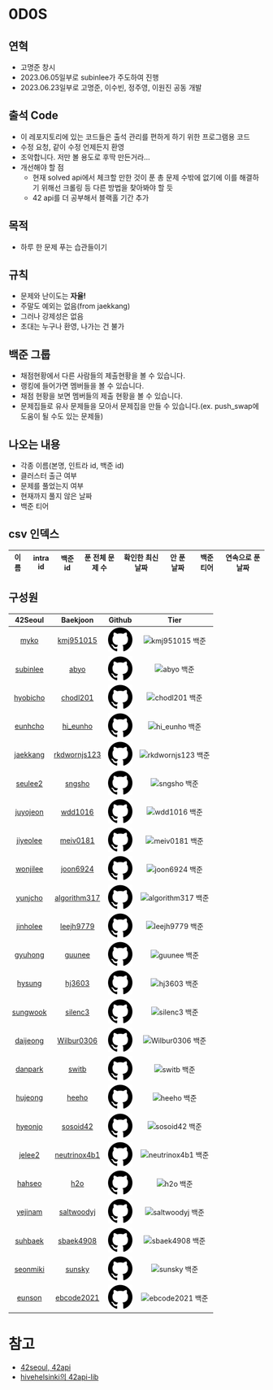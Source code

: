 # 0D0S

## 연혁
- 고명준 창시
- 2023.06.05일부로 subinlee가 주도하여 진행
- 2023.06.23일부로 고명준, 이수빈, 정주영, 이원진 공동 개발

## 출석 Code
- 이 레포지토리에 있는 코드들은 출석 관리를 편하게 하기 위한 프로그램용 코드
- 수정 요청, 같이 수정 언제든지 환영
- 조악합니다. 저만 볼 용도로 후딱 만든거라...
- 개선해야 할 점
  - 현재 solved api에서 체크할 만한 것이 푼 총 문제 수밖에 없기에 이를 해결하기 위해선 크롤링 등 다른 방법을 찾아봐야 할 듯
  - 42 api를 더 공부해서 블랙홀 기간 추가

## 목적
- 하루 한 문제 푸는 습관들이기

## 규칙
- 문제와 난이도는 **자율!**
- 주말도 예외는 없음(from jaekkang)
- 그러나 강제성은 없음
- 초대는 누구나 환영, 나가는 건 불가

## 백준 그룹
- 채점현황에서 다른 사람들의 제출현황을 볼 수 있습니다.
- 랭킹에 들어가면 멤버들을 볼 수 있습니다.
- 채점 현황을 보면 멤버들의 제출 현황을 볼 수 있습니다.
- 문제집들로 유사 문제들을 모아서 문제집을 만들 수 있습니다.(ex. push_swap에 도움이 될 수도 있는 문제들)

## 나오는 내용
- 각종 이름(본명, 인트라 id, 백준 id)
- 클러스터 출근 여부
- 문제를 풀었는지 여부
- 현재까지 풀지 않은 날짜
- 백준 티어

## csv 인덱스
|이름|intra id|백준 id|푼 전체 문제 수|확인한 최신 날짜|안 푼 날짜|백준 티어|연속으로 푼 날짜|
|:--:|:--:|:--:|:--:|:--:|:--:|:--:|:--:|

## 구성원
|                        42Seoul                         |                          Baekjoon                          |                           Github                           |                                        Tier                                         |
|:------------------------------------------------------:|:----------------------------------------------------------:|:----------------------------------------------------------:|:-----------------------------------------------------------------------------------:|
|     [myko](https://profile.intra.42.fr/users/myko)     |    [kmj951015](https://solved.ac/ko/profile/kmj951015)     | [![github](img/github.svg)](https://github.com/Kdelphinus) |    ![kmj951015 백준](http://mazassumnida.wtf/api/v2/generate_badge?boj=kmj951015)     |
| [subinlee](https://profile.intra.42.fr/users/subinlee) |         [abyo](https://solved.ac/ko/profile/abyo)          |  [![github](img/github.svg)](https://github.com/subillie)  |         ![abyo 백준](http://mazassumnida.wtf/api/v2/generate_badge?boj=abyo)          |
| [hyobicho](https://profile.intra.42.fr/users/hyobicho) |     	[chodl201](https://solved.ac/ko/profile/chodl201)     |  [![github](img/github.svg)](https://github.com/hyobb109)  |     ![chodl201 백준](http://mazassumnida.wtf/api/v2/generate_badge?boj=chodl201)      |
|  [eunhcho](https://profile.intra.42.fr/users/eunhcho)  |     	[hi_eunho](https://solved.ac/ko/profile/hi_eunho)     | [![github](img/github.svg)](https://github.com/AnnyangEH)  |     ![hi_eunho 백준](http://mazassumnida.wtf/api/v2/generate_badge?boj=hi_eunho)      |
| [jaekkang](https://profile.intra.42.fr/users/jaekkang) | 	[rkdwornjs123](https://solved.ac/ko/profile/rkdwornjs123) |  [![github](img/github.svg)](https://github.com/jaekkang)  | ![rkdwornjs123 백준](http://mazassumnida.wtf/api/v2/generate_badge?boj=rkdwornjs123)  |
|  [seulee2](https://profile.intra.42.fr/users/seulee2)  |       [sngsho](https://solved.ac/ko/profile/sngsho)        |   [![github](img/github.svg)](https://github.com/sngsho)   |       ![sngsho 백준](http://mazassumnida.wtf/api/v2/generate_badge?boj=sngsho)        |
| [juyojeon](https://profile.intra.42.fr/users/juyojeon) |      [wdd1016](https://solved.ac/ko/profile/wdd1016)       |  [![github](img/github.svg)](https://github.com/wdd1016)   |      ![wdd1016 백준](http://mazassumnida.wtf/api/v2/generate_badge?boj=wdd1016)       |
| [jiyeolee](https://profile.intra.42.fr/users/jiyeolee) |     [meiv0181](https://solved.ac/ko/profile/meiv0181)      |  [![github](img/github.svg)](https://github.com/pep-per)   |     ![meiv0181 백준](http://mazassumnida.wtf/api/v2/generate_badge?boj=meiv0181)      |
| [wonjilee](https://profile.intra.42.fr/users/wonjilee) |     [joon6924](https://solved.ac/ko/profile/joon6924)      | [![github](img/github.svg)](https://github.com/inwoo0115)  |     ![joon6924 백준](http://mazassumnida.wtf/api/v2/generate_badge?boj=joon6924)      |
|  [yunjcho](https://profile.intra.42.fr/users/yunjcho)  | [algorithm317](https://solved.ac/ko/profile/algorithm317)  | [![github](img/github.svg)](https://github.com/YunjooCho)  | ![algorithm317 백준](http://mazassumnida.wtf/api/v2/generate_badge?boj=algorithm317)  |
| [jinholee](https://profile.intra.42.fr/users/jinholee) |    [leejh9779](https://solved.ac/ko/profile/leejh9779)     |      [![github](img/github.svg)](https://github.com)       |    ![leejh9779 백준](http://mazassumnida.wtf/api/v2/generate_badge?boj=leejh9779)     |
|  [gyuhong](https://profile.intra.42.fr/users/gyuhong)  |       [guunee](https://solved.ac/ko/profile/guunee)        |   [![github](img/github.svg)](https://github.com/guune)    |       ![guunee 백준](http://mazassumnida.wtf/api/v2/generate_badge?boj=guunee)        |
|   [hysung](https://profile.intra.42.fr/users/hysung)   |       [hj3603](https://solved.ac/ko/profile/hj3603)        |  [![github](img/github.svg)](https://github.com/vivivim)   |       ![hj3603 백준](http://mazassumnida.wtf/api/v2/generate_badge?boj=hj3603)        |
| [sungwook](https://profile.intra.42.fr/users/sungwook) |      [silenc3](https://solved.ac/ko/profile/silenc3)       | [![github](img/github.svg)](https://github.com/42sungwook) |      ![silenc3 백준](http://mazassumnida.wtf/api/v2/generate_badge?boj=silenc3)       |
| [daijeong](https://profile.intra.42.fr/users/daijeong) |   [Wilbur0306](https://solved.ac/ko/profile/Wilbur0306)    | [![github](img/github.svg)](https://github.com/Wilbur0306) |   ![Wilbur0306 백준](http://mazassumnida.wtf/api/v2/generate_badge?boj=Wilbur0306)    |
|  [danpark](https://profile.intra.42.fr/users/danpark)  |        [switb](https://solved.ac/ko/profile/switb)         | [![github](img/github.svg)](https://github.com/honeyl3ee)  |        ![switb 백준](http://mazassumnida.wtf/api/v2/generate_badge?boj=switb)        |
|  [hujeong](https://profile.intra.42.fr/users/hujeong)  |        [heeho](https://solved.ac/ko/profile/heeho)         |   [![github](img/github.svg)](https://github.com/heehoh)   |        ![heeho 백준](http://mazassumnida.wtf/api/v2/generate_badge?boj=heeho)        |
|  [hyeonjo](https://profile.intra.42.fr/users/hyeonjo)  |     [sosoid42](https://solved.ac/ko/profile/sosoid42)      |      [![github](img/github.svg)](https://github.com)       |     ![sosoid42 백준](http://mazassumnida.wtf/api/v2/generate_badge?boj=sosoid42)     |
|   [jelee2](https://profile.intra.42.fr/users/jelee2)   | [neutrinox4b1](https://solved.ac/ko/profile/neutrinox4b1)  |      [![github](img/github.svg)](https://github.com)       | ![neutrinox4b1 백준](http://mazassumnida.wtf/api/v2/generate_badge?boj=neutrinox4b1) |
|   [hahseo](https://profile.intra.42.fr/users/hahseo)   |          [h2o](https://solved.ac/ko/profile/h2o)           |    [![github](img/github.svg)](https://github.com/oh2o)    |          ![h2o 백준](http://mazassumnida.wtf/api/v2/generate_badge?boj=h2o)          |
|  [yejinam](https://profile.intra.42.fr/users/yejinam)  |   [saltwoodyj](https://solved.ac/ko/profile/saltwoodyj)    |      [![github](img/github.svg)](https://github.com)       |   ![saltwoodyj 백준](http://mazassumnida.wtf/api/v2/generate_badge?boj=saltwoodyj)   |
|  [suhbaek](https://profile.intra.42.fr/users/suhbaek)  |    [sbaek4908](https://solved.ac/ko/profile/sbaek4908)     |      [![github](img/github.svg)](https://github.com)       |   ![sbaek4908 백준](http://mazassumnida.wtf/api/v2/generate_badge?boj=sbaek4908)   |
| [seonmiki](https://profile.intra.42.fr/users/seonmiki) |       [sunsky](https://solved.ac/ko/profile/sunsky)        |      [![github](img/github.svg)](https://github.com)       |   ![sunsky 백준](http://mazassumnida.wtf/api/v2/generate_badge?boj=sunsky)   |
|   [eunson](https://profile.intra.42.fr/users/eunson)   |     [ebcode2021](https://solved.ac/ko/profile/ebcode2021)      |      [![github](img/github.svg)](https://github.com)       |   ![ebcode2021 백준](http://mazassumnida.wtf/api/v2/generate_badge?boj=ebcode2021)   |

# 참고
- [42seoul, 42api](https://api.intra.42.fr/apidoc)
- [hivehelsinki의 42api-lib](https://github.com/hivehelsinki/42api-lib)
